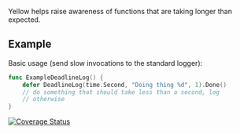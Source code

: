 Yellow helps raise awareness of functions that are taking longer than
expected.

## Example

Basic usage (send slow invocations to the standard logger):

```go
func ExampleDeadlineLog() {
	defer DeadlineLog(time.Second, "Doing thing %d", 1).Done()
	// do something that should take less than a second, log
	// otherwise
}
```

[![Coverage Status](https://coveralls.io/repos/dustin/yellow/badge.png?branch=master)](https://coveralls.io/r/dustin/yellow?branch=master)

